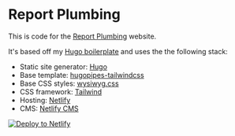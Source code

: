# Report Plumbing

This is code for the [Report Plumbing](https://reportplumbing.com.au) website.

It's based off my [Hugo boilerplate](https://github.com/lukebennett88/hugo-boilerplate) and uses the the following stack:

- Static site generator: [Hugo](https://gohugo.io)
- Base template: [hugopipes-tailwindcss](https://github.com/budparr/hugopipes-tailwindcss)
- Base CSS styles: [wysiwyg.css](https://github.com/jgthms/wysiwyg.css)
- CSS framework: [Tailwind](https://tailwindcss.com)
- Hosting: [Netlify](https://www.netlify.com)
- CMS: [Netlify CMS](https://www.netlifycms.org)

[![Deploy to Netlify](https://www.netlify.com/img/deploy/button.svg)](https://app.netlify.com/start/deploy?repository=https://github.com/lukebennett88/report-plumbing)

